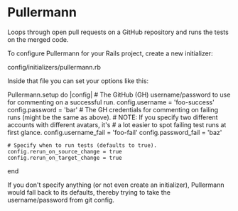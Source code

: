 Pullermann
==========

Loops through open pull requests on a GitHub repository and runs the tests on the merged code.

To configure Pullermann for your Rails project, create a new initializer:

  config/initializers/pullermann.rb

Inside that file you can set your options like this:

  Pullermann.setup do |config|
    # The GitHub (GH) username/password to use for commenting on a successful run.
    config.username = 'foo-success'
    config.password = 'bar'
    # The GH credentials for commenting on failing runs (might be the same as above).
    # NOTE: If you specify two different accounts with different avatars, it's
    # a lot easier to spot failing test runs at first glance.
    config.username_fail = 'foo-fail'
    config.password_fail = 'baz'

    # Specify when to run tests (defaults to true).
    config.rerun_on_source_change = true
    config.rerun_on_target_change = true
  end

If you don't specify anything (or not even create an initializer), Pullermann would
fall back to its defaults, thereby trying to take the username/password from git config.
